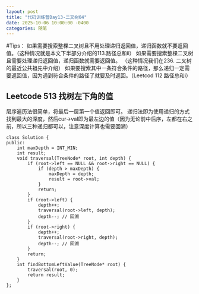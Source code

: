 ```yaml
---
layout: post
title: "代码训练营Day13-二叉树04"
date: 2025-10-06 10:00:00 -0400
categories: 随笔
---
```

#Tips：
如果需要搜索整棵二叉树且不用处理递归返回值，递归函数就不要返回值。（这种情况就是本文下半部分介绍的113.路径总和ii）
如果需要搜索整棵二叉树且需要处理递归返回值，递归函数就需要返回值。 （这种情况我们在236. 二叉树的最近公共祖先中介绍）
如果要搜索其中一条符合条件的路径，那么递归一定需要返回值，因为遇到符合条件的路径了就要及时返回。（Leetcod 112 路径总和i）



## Leetcode 513 找树左下角的值
层序遍历法很简单，将最后一层第一个值返回即可。
递归法即为使用递归的方式找到最大的深度，然后cur->val即为最左边的值（因为无论前中后序，左都在右之前，所以三种递归都可以，注意深度计算也需要回溯）
```
class Solution {
public:
    int maxDepth = INT_MIN;
    int result;
    void traversal(TreeNode* root, int depth) {
        if (root->left == NULL && root->right == NULL) {
            if (depth > maxDepth) {
                maxDepth = depth;
                result = root->val;
            }
            return;
        }
        if (root->left) {
            depth++;
            traversal(root->left, depth);
            depth--; // 回溯
        }
        if (root->right) {
            depth++;
            traversal(root->right, depth);
            depth--; // 回溯
        }
        return;
    }
    int findBottomLeftValue(TreeNode* root) {
        traversal(root, 0);
        return result;
    }
};
```











